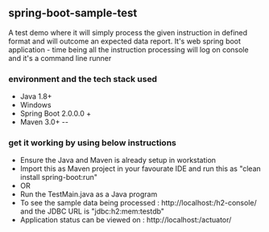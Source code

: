 ## spring-boot-sample-test
A test demo where it will simply process the given instruction in defined format and will outcome an expected data report.
It's web spring boot application - time being all the instruction processing will log on console and it's a command line runner 

### environment and the tech stack used
- Java 1.8+
- Windows
- Spring Boot 2.0.0.0 +
- Maven 3.0+
--

### get it working by using below instructions
- Ensure the Java and Maven is already setup in workstation
- Import this as Maven project in your favourate IDE and run this as "clean install spring-boot:run"
- OR
- Run the TestMain.java as a Java program
- To see the sample data being processed : <a>http://localhost:<random port>/h2-console/</a> and the JDBC URL is "jdbc:h2:mem:testdb"
- Application status can be viewed on : <a>http://localhost:<random port>/actuator/</a>